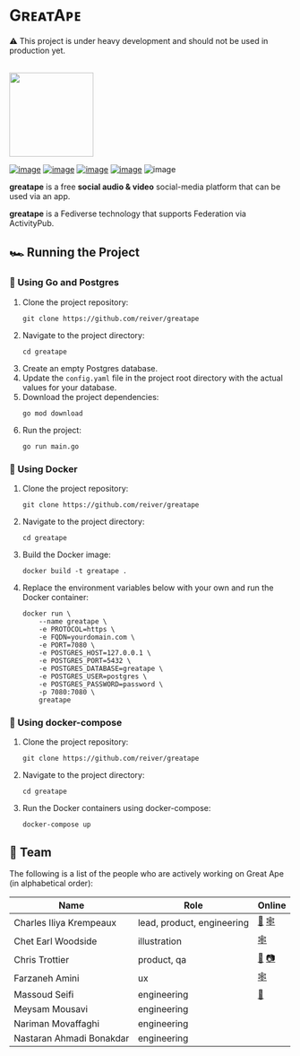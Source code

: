 # GʀᴇᴀᴛAᴘᴇ

⚠️ This project is under heavy development and should not be used in production yet.
<br /><br />

<img style="width:150px" src="https://raw.githubusercontent.com/reiver/greatape/master/assets/media/greatape-logo.png" />

[![image](https://img.shields.io/badge/Go-00A7D0?style=for-the-badge&logo=go&logoColor=white)](https://go.dev)
[![image](https://img.shields.io/badge/ActivityPub-DD307D?style=for-the-badge&logoColor=white)](https://www.w3.org/TR/activitypub/)
[![image](https://img.shields.io/badge/JSON--LD-FF6600?style=for-the-badge&logo=json&logoColor=white)](https://json-ld.org)
[![image](https://img.shields.io/badge/PostgreSQL-40668D?style=for-the-badge&logo=postgresql&logoColor=white)](https://www.postgresql.org)
![image](https://img.shields.io/badge/Docker-2391E6?style=for-the-badge&logo=docker&logoColor=white)

**greatape** is a free **social audio & video** social-media platform that can be used via an app.

**greatape** is a Fediverse technology that supports Federation via ActivityPub.

## 🏎️ Running the Project

### 🚀 Using Go and Postgres

1. Clone the project repository:
    ```
    git clone https://github.com/reiver/greatape
    ```
2. Navigate to the project directory: 
    ```
    cd greatape
    ```
3. Create an empty Postgres database.
4. Update the `config.yaml` file in the project root directory with the actual values for your database.
5. Download the project dependencies:
    ```
    go mod download
    ```
6. Run the project:
    ```
    go run main.go
    ```

### 🐳 Using Docker

1. Clone the project repository:
    ```
    git clone https://github.com/reiver/greatape
    ```
2. Navigate to the project directory: 
    ```
    cd greatape
    ```
3. Build the Docker image:
    ```
    docker build -t greatape .
    ```
4. Replace the environment variables below with your own and run the Docker container:
    ```
    docker run \
        --name greatape \
        -e PROTOCOL=https \
        -e FQDN=yourdomain.com \
        -e PORT=7080 \
        -e POSTGRES_HOST=127.0.0.1 \
        -e POSTGRES_PORT=5432 \
        -e POSTGRES_DATABASE=greatape \
        -e POSTGRES_USER=postgres \
        -e POSTGRES_PASSWORD=password \
        -p 7080:7080 \
        greatape
    ```

### 🐳 Using docker-compose

1. Clone the project repository:
    ```
    git clone https://github.com/reiver/greatape
    ```
2. Navigate to the project directory: 
    ```
    cd greatape
    ```
3. Run the Docker containers using docker-compose: 
    ```
    docker-compose up
    ```

## 👥 Team

The following is a list of the people who are actively working on Great Ape (in alphabetical order):

| Name                     | Role                       | Online                                                                             |
|--------------------------|----------------------------|------------------------------------------------------------------------------------|
| Charles Iliya Krempeaux  | lead, product, engineering | [🐘](https://mastodon.social/@reiver) [🕸️](http://changelog.ca/)                   |
| Chet Earl Woodside       | illustration               | [🕸️](http://cosmicblend.ca/)                                                       |
| Chris Trottier           | product, qa                | [🐘](https://calckey.social/@atomicpoet) [📷](https://peerverse.space/atomicpoet) |
| Farzaneh Amini           | ux                         | [🕸️](https://www.behance.net/farzanehamini)                                        |
| Massoud Seifi            | engineering                | [🐘](https://mastodon.social/@accesstoken)                                         |
| Meysam Mousavi           | engineering                |                                                                                    |
| Nariman Movaffaghi       | engineering                |                                                                                    |
| Nastaran Ahmadi Bonakdar | engineering                |                                                                                    |
